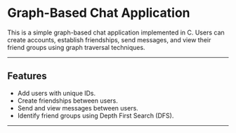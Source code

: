 # Graph-Based Chat Application

This is a simple graph-based chat application implemented in C. Users can create accounts, establish friendships, send messages, and view their friend groups using graph traversal techniques.

---

## Features
- Add users with unique IDs.
- Create friendships between users.
- Send and view messages between users.
- Identify friend groups using Depth First Search (DFS).

---

